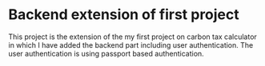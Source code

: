 <h1>Backend extension of first project </h1>
This project is the extension of the my first project on carbon tax calculator in which I have added the backend part including user authentication.
The user authentication is using passport based authentication.
